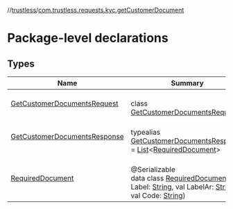 //[trustless](../../index.md)/[com.trustless.requests.kyc.getCustomerDocument](index.md)

# Package-level declarations

## Types

| Name | Summary |
|---|---|
| [GetCustomerDocumentsRequest](-get-customer-documents-request/index.md) | <br>class [GetCustomerDocumentsRequest](-get-customer-documents-request/index.md) |
| [GetCustomerDocumentsResponse](-get-customer-documents-response/index.md) | <br>typealias [GetCustomerDocumentsResponse](-get-customer-documents-response/index.md) = [List](https://kotlinlang.org/api/latest/jvm/stdlib/kotlin.collections/-list/index.html)&lt;[RequiredDocument](-required-document/index.md)&gt; |
| [RequiredDocument](-required-document/index.md) | <br>@Serializable<br>data class [RequiredDocument](-required-document/index.md)(val Label: [String](https://kotlinlang.org/api/latest/jvm/stdlib/kotlin/-string/index.html), val LabelAr: [String](https://kotlinlang.org/api/latest/jvm/stdlib/kotlin/-string/index.html), val Code: [String](https://kotlinlang.org/api/latest/jvm/stdlib/kotlin/-string/index.html)) |

